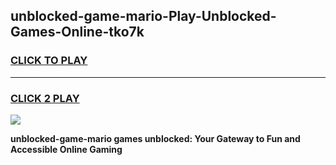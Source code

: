 
## unblocked-game-mario-Play-Unblocked-Games-Online-tko7k
<h3>
<a href="https://premium76.site?title=unblocked-game-mario&ref=24A">CLICK TO PLAY</a></h3>
<hr>

<h3>
<a href="https://premium76.site?title=unblocked-game-mario&ref=24A">CLICK 2 PLAY</a>
  
</h3>

<a href="https://premium76.site?title=unblocked-game-mario&ref=24A"><img src="https://clearcache.store/games.png"></a>


**unblocked-game-mario games unblocked: Your Gateway to Fun and Accessible Online Gaming**
